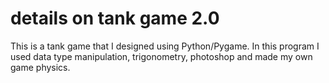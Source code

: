 # details on tank game 2.0
This is a tank game that I designed using Python/Pygame. In this program I used data type manipulation, trigonometry, photoshop 
and made my own game physics.
